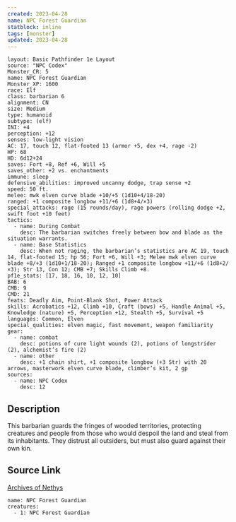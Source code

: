 ```yaml
---
created: 2023-04-28
name: NPC Forest Guardian
statblock: inline
tags: [monster]
updated: 2023-04-28
---
```

```statblock
layout: Basic Pathfinder 1e Layout
source: "NPC Codex"
Monster_CR: 5
name: NPC Forest Guardian
Monster_XP: 1600
race: Elf
class: barbarian 6
alignment: CN
size: Medium
type: humanoid
subtype: (elf)
INI: +4
perception: +12
senses: low-light vision
AC: 17, touch 12, flat-footed 13 (armor +5, dex +4, rage -2)
HP: 68
HD: 6d12+24
saves: Fort +8, Ref +6, Will +5
saves_other: +2 vs. enchantments
immune: sleep
defensive_abilities: improved uncanny dodge, trap sense +2
speed: 50 ft.
melee: mwk elven curve blade +10/+5 (1d10+4/18-20)
ranged: +1 composite longbow +11/+6 (1d8+4/×3)
special_attacks: rage (15 rounds/day), rage powers (rolling dodge +2, swift foot +10 feet)
tactics:
  - name: During Combat
    desc: The barbarian switches freely between bow and blade as the situation warrants.
  - name: Base Statistics
    desc: When not raging, the barbarian’s statistics are AC 19, touch 14, flat-footed 15; hp 56; Fort +6, Will +3; Melee mwk elven curve blade +8/+3 (1d10+1/18-20); Ranged +1 composite longbow +11/+6 (1d8+2/×3); Str 13, Con 12; CMB +7; Skills Climb +8.
pf1e_stats: [17, 18, 16, 10, 12, 10]
BAB: 6
CMB: 9
CMD: 21
feats: Deadly Aim, Point-Blank Shot, Power Attack
skills: Acrobatics +12, Climb +10, Craft (bows) +5, Handle Animal +5, Knowledge (nature) +5, Perception +12, Stealth +5, Survival +5
languages: Common, Elven
special_qualities: elven magic, fast movement, weapon familiarity
gear:
  - name: combat
    desc: potions of cure light wounds (2), potions of longstrider (2), alchemist’s fire (2)
  - name: other
    desc: +1 chain shirt, +1 composite longbow (+3 Str) with 20 arrows, masterwork elven curve blade, climber’s kit, 2 gp
sources:
  - name: NPC Codex
    desc: 12
```
## Description
This barbarian guards the fringes of wooded territories, protecting creatures and people from those who would despoil the land and steal from its inhabitants. They distrust all outsiders, but must also guard against their own kin.
## Source Link
[Archives of Nethys](https://aonprd.com/NPCDisplay.aspx?ItemName=Forest%20Guardian)
```encounter-table
name: NPC Forest Guardian
creatures:
  - 1: NPC Forest Guardian
```

